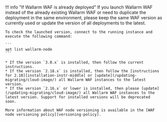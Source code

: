 !!! info "If Wallarm WAF is already deployed"
    If you launch Wallarm WAF instead of the already existing Wallarm WAF or need to duplicate the deployment in the same environment, please keep the same WAF version as currently used or update the version of all deployments to the latest.

    To check the launched version, connect to the running instance and execute the following command:

    ```
    apt list wallarm-node
    ```

    * If the version `3.0.x` is installed, then follow the current instructions.
    * If the version `2.18.x` is installed, then follow the [instructions for 2.18][installation-instr-middle] or [update](/updating-migrating/cloud-image/) all Wallarm WAF instances to the latest version.
    * If the version `2.16.x` or lower is installed, then please [update](/updating-migrating/cloud-image/) all Wallarm WAF instances to the latest version. Support for installed versions will be deprecated soon.

    More information about WAF node versioning is available in the [WAF node versioning policy][versioning-policy].
